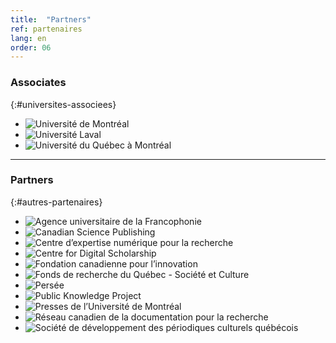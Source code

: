 ```yaml
---
title:  "Partners"
ref: partenaires
lang: en
order: 06
---
```

### Associates

{:#universites-associees}
- ![Université de Montréal](https://www.erudit.org/rapport/2016/img/logo-udem.png)
- ![Université Laval](https://www.erudit.org/rapport/2016/img/logo-ulaval.png)
- ![Université du Québec à Montréal](https://www.erudit.org/rapport/2016/img/logo-uqam.png)

---

### Partners

{:#autres-partenaires}
- ![Agence universitaire de la Francophonie](https://www.erudit.org/rapport/2016/img/logo-auf.png)
- ![Canadian Science Publishing](https://www.erudit.org/rapport/2016/img/logo-csp.png)
- ![Centre d’expertise numérique pour la recherche](https://www.erudit.org/rapport/2016/img/logo-cenr.png)
- ![Centre for Digital Scholarship](https://www.erudit.org/rapport/2016/img/logo-cds.png)
- ![Fondation canadienne pour l’innovation](https://www.erudit.org/rapport/2016/img/logo-cfi.png)
- ![Fonds de recherche du Québec - Société et Culture](https://www.erudit.org/rapport/2016/img/logo-persee.png)
- ![Persée](https://www.erudit.org/rapport/2016/img/logo-frqsc.png)
- ![Public Knowledge Project](https://www.erudit.org/rapport/2016/img/logo-pkp.png)
- ![Presses de l’Université de Montréal](https://www.erudit.org/rapport/2016/img/logo-pum.png)
- ![Réseau canadien de la documentation pour la recherche](https://www.erudit.org/rapport/2016/img/logo-rcdr.png)
- ![Société de développement des périodiques culturels québécois](https://www.erudit.org/rapport/2016/img/logo-sodep.png)
